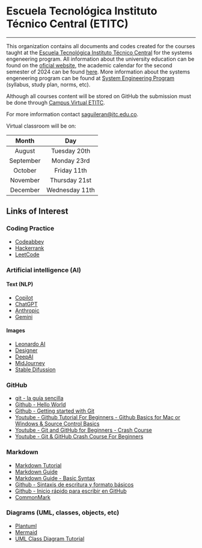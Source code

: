 # Escuela Tecnológica Instituto Técnico Central (ETITC)

---

This organization contains all documents and codes created for the courses taught at the [Escuela Tecnológica Instituto Técnico Central](https://etitc.edu.co/es/) for the systems engeneering program. All information about the university education can be found on the [oficial website](https://www.etitc.edu.co/es/page/educacionsuperior), the academic calendar for the second semester of 2024 can be found [here](https://etitc.edu.co/archives/acuerdo0062024.pdf). More information about the systems engeneering program can be found at [System Engineering Program](https://www.etitc.edu.co/es/page/sistemas) (syllabus, study plan, norms, etc).

Although all courses content will be stored on GitHub the submission must be done through [Campus Virtual ETITC](https://campusvirtualpes.etitc.edu.co/Edusuperior/). 

For more imformation contact [saguileran@itc.edu.co](mailto:saguileran@itc.edu.co).

Virtual classroom will be on:

<div align="center">
 
| **Month** |     **Day**    |
|:---------:|:--------------:|
|   August  |  Tuesday 20th  |
| September |   Monday 23rd  |
|  October  |   Friday 11th  |
|  November |  Thursday 21st |
|  December | Wednesday 11th |

</div>

## Links of Interest

### Coding Practice

- [Codeabbey](https://www.codeabbey.com/)
- [Hackerrank](https://www.hackerrank.com/)
- [LeetCode](https://leetcode.com/)

### Artificial intelligence (AI)

#### Text (NLP)

- [Copilot](https://copilot.microsoft.com/)
- [ChatGPT](https://chatgpt.com/)
- [Anthropic](https://www.anthropic.com/)
- [Gemini](https://gemini.google.com/app)

#### Images

- [Leonardo AI](https://leonardo.ai/)
- [Designer](https://designer.microsoft.com/)
- [DeepAI](https://deepai.org/machine-learning-model/text2img)
- [MidJourney](https://www.midjourney.com/home)
- [Stable Difussion](https://dreamstudio.ai/generate)

 ### GitHub

- [git - la guía sencilla](http://rogerdudler.github.io/git-guide/index.es.html)
- [Github - Hello World](https://docs.github.com/en/get-started/start-your-journey/hello-world)
- [Github - Getting started with Git](https://docs.github.com/en/get-started/getting-started-with-git)
- [Youtube - Github Tutorial For Beginners - Github Basics for Mac or Windows & Source Control Basics](https://www.youtube.com/watch?v=0fKg7e37bQE)
- [Youtube - Git and GitHub for Beginners - Crash Course](https://www.youtube.com/watch?v=RGOj5yH7evk&t=425s)
- [Youtube - Git & GitHub Crash Course For Beginners ](https://www.youtube.com/watch?v=SWYqp7iY_Tc)

### Markdown

- [Markdown Tutorial](https://www.markdowntutorial.com/)
- [Markdown Guide](https://www.markdownguide.org/)
- [Markdown Guide - Basic Syntax](https://www.markdownguide.org/basic-syntax/)
- [Github - Sintaxis de escritura y formato básicos](https://docs.github.com/es/get-started/writing-on-github/getting-started-with-writing-and-formatting-on-github/basic-writing-and-formatting-syntax)
- [Github - Inicio rápido para escribir en GitHub](https://docs.github.com/es/get-started/writing-on-github/getting-started-with-writing-and-formatting-on-github/quickstart-for-writing-on-github)
- [CommonMark](https://commonmark.org/)

### Diagrams (UML, classes, objects, etc)

- [Plantuml](https://plantuml.com/sitemap)
- [Mermaid](https://mermaid.js.org)
- [UML Class Diagram Tutorial](https://www.lucidchart.com/pages/uml-class-diagram)
